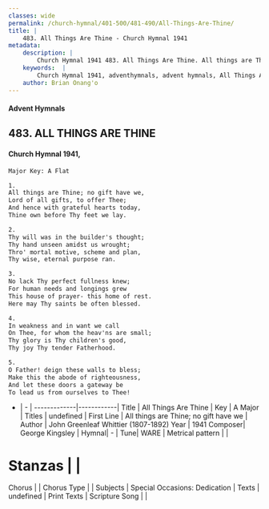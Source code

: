 ```yaml
---
classes: wide
permalink: /church-hymnal/401-500/481-490/All-Things-Are-Thine/
title: |
    483. All Things Are Thine - Church Hymnal 1941
metadata:
    description: |
        Church Hymnal 1941 483. All Things Are Thine. All things are Thine; no gift have we, Lord of all gifts, to offer Thee; And hence with grateful hearts today, Thine own before Thy feet we lay. 
    keywords:  |
        Church Hymnal 1941, adventhymnals, advent hymnals, All Things Are Thine, All things are Thine; no gift have we. 
    author: Brian Onang'o
---
```


#### Advent Hymnals
## 483. ALL THINGS ARE THINE
####  Church Hymnal 1941,

```txt
Major Key: A Flat

1.
All things are Thine; no gift have we,
Lord of all gifts, to offer Thee;
And hence with grateful hearts today,
Thine own before Thy feet we lay.

2.
Thy will was in the builder's thought;
Thy hand unseen amidst us wrought;
Thro' mortal motive, scheme and plan,
Thy wise, eternal purpose ran.

3.
No lack Thy perfect fullness knew;
For human needs and longings grew
This house of prayer- this home of rest.
Here may Thy saints be often blessed.

4.
In weakness and in want we call
On Thee, for whom the heav'ns are small;
Thy glory is Thy children's good,
Thy joy Thy tender Fatherhood.

5.
O Father! deign these walls to bless;
Make this the abode of righteousness,
And let these doors a gateway be
To lead us from ourselves to Thee!

```

- |   -  |
-------------|------------|
Title | All Things Are Thine |
Key | A Major |
Titles | undefined |
First Line | All things are Thine; no gift have we |
Author | John Greenleaf Whittier (1807-1892)
Year | 1941
Composer| George Kingsley |
Hymnal|  - |
Tune| WARE |
Metrical pattern | |
# Stanzas |  |
Chorus |  |
Chorus Type |  |
Subjects | Special Occasions: Dedication |
Texts | undefined |
Print Texts | 
Scripture Song |  |
    
